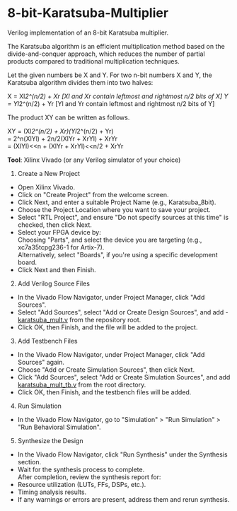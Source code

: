 # 8-bit-Karatsuba-Multiplier
Verilog implementation of an 8-bit Karatsuba multiplier.

The Karatsuba algorithm is an efficient multiplication method based on the divide-and-conquer approach, which reduces the number of partial products compared to traditional multiplication techniques.

Let the given numbers be X and Y. For two n-bit numbers X and Y, the Karatsuba algorithm divides them into two halves:

X =  Xl*2^(n/2) + Xr    [Xl and Xr contain leftmost and rightmost n/2 bits of X]
Y =  Yl*2^(n/2) + Yr    [Yl and Yr contain leftmost and rightmost n/2 bits of Y]

The product XY can be written as follows. 

XY = (Xl*2^(n/2) + Xr)(Yl*2^(n/2) + Yr)  
   = 2^n(XlYl) + 2n/2(XlYr + XrYl) + XrYr  
   = (XlYl)<<n + (XlYr + XrYl)<<n/2 + XrYr  

**Tool**: Xilinx Vivado (or any Verilog simulator of your choice)

1. Create a New Project
  - Open Xilinx Vivado.  
  - Click on "Create Project" from the welcome screen.  
  - Click Next, and enter a suitable Project Name (e.g., Karatsuba_8bit).  
  - Choose the Project Location where you want to save your project.  
  - Select "RTL Project", and ensure "Do not specify sources at this time" is checked, then click Next.  
  - Select your FPGA device by:  
    Choosing "Parts", and select the device you are targeting (e.g., xc7a35tcpg236-1 for Artix-7).  
    Alternatively, select "Boards", if you're using a specific development board.  
  - Click Next and then Finish.  

2. Add Verilog Source Files  
  - In the Vivado Flow Navigator, under Project Manager, click "Add Sources".  
  - Select "Add Sources", select "Add or Create Design Sources", and add - [karatsuba_mult.v](karatsuba_mult.v) from the repository root.  
  - Click OK, then Finish, and the file will be added to the project.  

3. Add Testbench Files  
  - In the Vivado Flow Navigator, under Project Manager, click "Add Sources" again.  
  - Choose "Add or Create Simulation Sources", then click Next.  
  - Click "Add Sources", select "Add or Create Simulation Sources", and add [karatsuba_mult_tb.v](karatsuba_mult_tb.v) from the root directory.  
  - Click OK, then Finish, and the testbench files will be added.  

4. Run Simulation  
  - In the Vivado Flow Navigator, go to "Simulation" > "Run Simulation" > "Run Behavioral Simulation".  

5. Synthesize the Design  
  - In the Vivado Flow Navigator, click "Run Synthesis" under the Synthesis section.
  - Wait for the synthesis process to complete.  
After completion, review the synthesis report for:
  - Resource utilization (LUTs, FFs, DSPs, etc.).  
  - Timing analysis results.  
  - If any warnings or errors are present, address them and rerun synthesis.  

